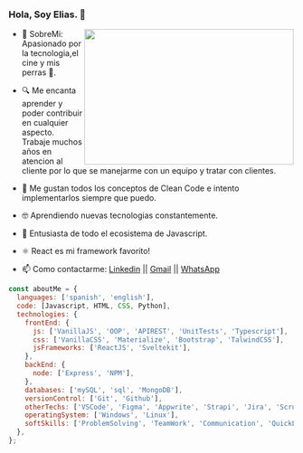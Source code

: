 ### Hola, Soy Elias. 👋

- <img src="https://i.pinimg.com/originals/10/b5/53/10b553debe94c2bf0db01f062cf93308.gif" width="370" height="240" align="right"/> 💬 SobreMi: Apasionado por la tecnologia,el cine y mis perras 🐶.
- 🔍 Me encanta aprender y poder contribuir en cualquier aspecto. Trabaje muchos años en atencion al cliente por lo que se manejarme con un equipo y tratar con clientes.
- 🧹 Me gustan todos los conceptos de Clean Code e intento implementarlos siempre que puedo.
- 🤓 Aprendiendo nuevas tecnologias constantemente.
- 💛 Entusiasta de todo el ecosistema de Javascript.
- ⚛  React es mi framework favorito!

- 📫 Como contactarme: [Linkedin](https://www.linkedin.com/in/eliasg52) ||
  [Gmail](mailto:eliasgarcia81@gmail.com) ||
  [WhatsApp](https://api.whatsapp.com/send?phone=541165775596&text=Hola%20como%20estas?%20Apreta%20en%20el%20enlace%20para%20contactarme!)

```javascript
const aboutMe = {
  languages: ['spanish', 'english'],
  code: [Javascript, HTML, CSS, Python],
  technologies: {
    frontEnd: {
      js: ['VanillaJS', 'OOP', 'APIREST', 'UnitTests', 'Typescript'],
      css: ['VanillaCSS', 'Materialize', 'Bootstrap', 'TalwindCSS'],
      jsFrameworks: ['ReactJS', 'Sveltekit'],
    },
    backEnd: {
      node: ['Express', 'NPM'],
    },
    databases: ['mySQL', 'sql', 'MongoDB'],
    versionControl: ['Git', 'Github'],
    otherTechs: ['VSCode', 'Figma', 'Appwrite', 'Strapi', 'Jira', 'Scrum'],
    operatingSystem: ['Windows', 'Linux'],
    softSkills: ['ProblemSolving', 'TeamWork', 'Communication', 'QuickLearner'],
  },
};
```
